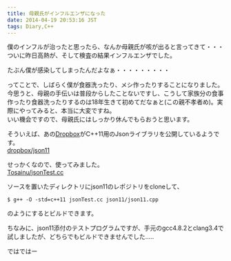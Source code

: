 ```yaml
---
title: 母親氏がインフルエンザになった
date: 2014-04-19 20:53:16 JST
tags: Diary,C++
---
```

僕のインフルが治ったと思ったら、なんか母親氏が咳が出ると言ってきて・・・  
ついに昨日高熱が、そして検査の結果インフルエンザでした。

たぶん僕が感染してしまったんだよなぁ・・・・・・・・・

ってことで、しばらく僕が食器洗ったり、メシ作ったりすることになりました。  
今思うと、母親の手伝いは普段からしたことないですし、こうして家族分の食事作ったり食器洗ったりするのは18年生きて初めてだなぁと(この親不孝者め)。実際にやってみると、本当に大変ですね。  
いい機会ですので、母親氏にはしっかり休んでもらおうと思います。

そういえば、あの[Dropbox](https://www.dropbox.com/ "Dropbox")がC++11用のJsonライブラリを公開しているようです。  
[dropbox/json11](https://github.com/dropbox/json11 "dropbox/json11")

せっかくなので、使ってみました。  
[Tosainu/jsonTest.cc](https://gist.github.com/Tosainu/11081059 "Tosainu/jsonTest.cc")

ソースを置いたディレクトリにjson11のレポジトリをcloneして、

    $ g++ -O -std=c++11 jsonTest.cc json11/json11.cpp

のようにするとビルドできます。

ちなみに、json11添付のテストプログラムですが、手元のgcc4.8.2とclang3.4で試しましたが、どちらでもビルドできませんでした.....

ではではー
